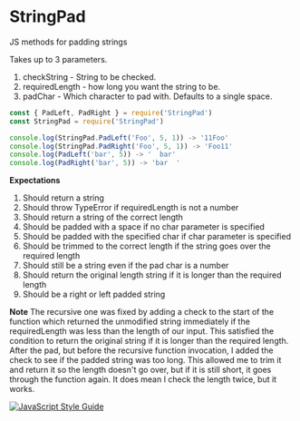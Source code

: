 # StringPad
JS methods for padding strings

Takes up to 3 parameters.
1. checkString - String to be checked.
2. requiredLength - how long you want the string to be.
3. padChar - Which character to pad with. Defaults to a single space.

```javascript
const { PadLeft, PadRight } = require('StringPad')
const StringPad = require('StringPad')

console.log(StringPad.PadLeft('Foo', 5, 1)) -> '11Foo'
console.log(StringPad.PadRight('Foo', 5, 1)) -> 'Foo11'
console.log(PadLeft('bar', 5)) -> '  bar'
console.log(PadRight('bar', 5)) -> 'bar  '

```

**Expectations**
1. Should return a string
2. Should throw TypeError if requiredLength is not a number
3. Should return a string of the correct length
4. Should be padded with a space if no char parameter is specified
5. Should be padded with the specified char if char parameter is specified
6. Should be trimmed to the correct length if the string goes over the required length
7. Should still be a string even if the pad char is a number
8. Should return the original length string if it is longer than the required length
9. Should be a right or left padded string

**Note**
The recursive one was fixed by adding a check to the start of the function which returned the unmodified string immediately if the requiredLength was less than the length of our input. This satisfied the condition to return the original string if it is longer than the required length.
After the pad, but before the recursive function invocation, I added the check to see if the padded string was too long. This allowed me to trim it and return it so the length doesn't go over, but if it is still short, it goes through the function again.
It does mean I check the length twice, but it works.

[![JavaScript Style Guide](https://img.shields.io/badge/code_style-standard-brightgreen.svg)](https://standardjs.com)
